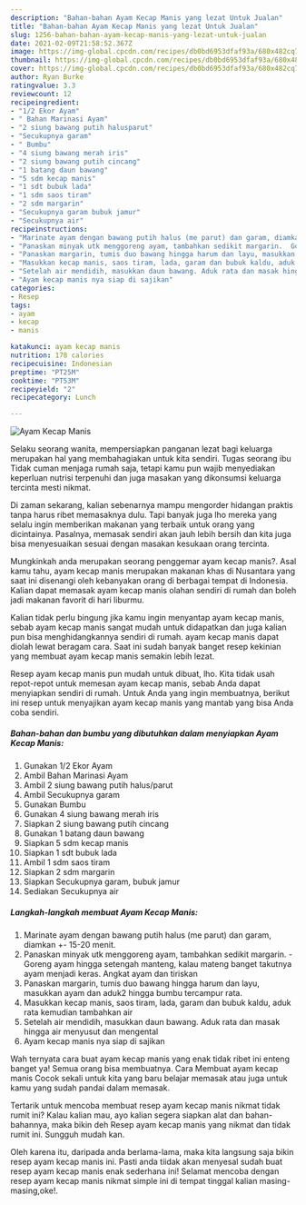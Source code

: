 ```yaml
---
description: "Bahan-bahan Ayam Kecap Manis yang lezat Untuk Jualan"
title: "Bahan-bahan Ayam Kecap Manis yang lezat Untuk Jualan"
slug: 1256-bahan-bahan-ayam-kecap-manis-yang-lezat-untuk-jualan
date: 2021-02-09T21:58:52.367Z
image: https://img-global.cpcdn.com/recipes/db0bd6953dfaf93a/680x482cq70/ayam-kecap-manis-foto-resep-utama.jpg
thumbnail: https://img-global.cpcdn.com/recipes/db0bd6953dfaf93a/680x482cq70/ayam-kecap-manis-foto-resep-utama.jpg
cover: https://img-global.cpcdn.com/recipes/db0bd6953dfaf93a/680x482cq70/ayam-kecap-manis-foto-resep-utama.jpg
author: Ryan Burke
ratingvalue: 3.3
reviewcount: 12
recipeingredient:
- "1/2 Ekor Ayam"
- " Bahan Marinasi Ayam"
- "2 siung bawang putih halusparut"
- "Secukupnya garam"
- " Bumbu"
- "4 siung bawang merah iris"
- "2 siung bawang putih cincang"
- "1 batang daun bawang"
- "5 sdm kecap manis"
- "1 sdt bubuk lada"
- "1 sdm saos tiram"
- "2 sdm margarin"
- "Secukupnya garam bubuk jamur"
- "Secukupnya air"
recipeinstructions:
- "Marinate ayam dengan bawang putih halus (me parut) dan garam, diamkan +- 15-20 menit."
- "Panaskan minyak utk menggoreng ayam, tambahkan sedikit margarin.  Goreng ayam hingga setengah manteng, kalau mateng banget takutnya ayam menjadi keras. Angkat ayam dan tiriskan"
- "Panaskan margarin, tumis duo bawang hingga harum dan layu, masukkan ayam dan aduk2 hingga bumbu tercampur rata."
- "Masukkan kecap manis, saos tiram, lada, garam dan bubuk kaldu, aduk rata kemudian tambahkan air"
- "Setelah air mendidih, masukkan daun bawang. Aduk rata dan masak hingga air menyusut dan mengental"
- "Ayam kecap manis nya siap di sajikan"
categories:
- Resep
tags:
- ayam
- kecap
- manis

katakunci: ayam kecap manis 
nutrition: 178 calories
recipecuisine: Indonesian
preptime: "PT25M"
cooktime: "PT53M"
recipeyield: "2"
recipecategory: Lunch

---
```



![Ayam Kecap Manis](https://img-global.cpcdn.com/recipes/db0bd6953dfaf93a/680x482cq70/ayam-kecap-manis-foto-resep-utama.jpg)

Selaku seorang wanita, mempersiapkan panganan lezat bagi keluarga merupakan hal yang membahagiakan untuk kita sendiri. Tugas seorang ibu Tidak cuman menjaga rumah saja, tetapi kamu pun wajib menyediakan keperluan nutrisi terpenuhi dan juga masakan yang dikonsumsi keluarga tercinta mesti nikmat.

Di zaman  sekarang, kalian sebenarnya mampu mengorder hidangan praktis tanpa harus ribet memasaknya dulu. Tapi banyak juga lho mereka yang selalu ingin memberikan makanan yang terbaik untuk orang yang dicintainya. Pasalnya, memasak sendiri akan jauh lebih bersih dan kita juga bisa menyesuaikan sesuai dengan masakan kesukaan orang tercinta. 



Mungkinkah anda merupakan seorang penggemar ayam kecap manis?. Asal kamu tahu, ayam kecap manis merupakan makanan khas di Nusantara yang saat ini disenangi oleh kebanyakan orang di berbagai tempat di Indonesia. Kalian dapat memasak ayam kecap manis olahan sendiri di rumah dan boleh jadi makanan favorit di hari liburmu.

Kalian tidak perlu bingung jika kamu ingin menyantap ayam kecap manis, sebab ayam kecap manis sangat mudah untuk didapatkan dan juga kalian pun bisa menghidangkannya sendiri di rumah. ayam kecap manis dapat diolah lewat beragam cara. Saat ini sudah banyak banget resep kekinian yang membuat ayam kecap manis semakin lebih lezat.

Resep ayam kecap manis pun mudah untuk dibuat, lho. Kita tidak usah repot-repot untuk memesan ayam kecap manis, sebab Anda dapat menyiapkan sendiri di rumah. Untuk Anda yang ingin membuatnya, berikut ini resep untuk menyajikan ayam kecap manis yang mantab yang bisa Anda coba sendiri.

<!--inarticleads1-->

##### Bahan-bahan dan bumbu yang dibutuhkan dalam menyiapkan Ayam Kecap Manis:

1. Gunakan 1/2 Ekor Ayam
1. Ambil  Bahan Marinasi Ayam
1. Ambil 2 siung bawang putih halus/parut
1. Ambil Secukupnya garam
1. Gunakan  Bumbu
1. Gunakan 4 siung bawang merah iris
1. Siapkan 2 siung bawang putih cincang
1. Gunakan 1 batang daun bawang
1. Siapkan 5 sdm kecap manis
1. Siapkan 1 sdt bubuk lada
1. Ambil 1 sdm saos tiram
1. Siapkan 2 sdm margarin
1. Siapkan Secukupnya garam, bubuk jamur
1. Sediakan Secukupnya air




<!--inarticleads2-->

##### Langkah-langkah membuat Ayam Kecap Manis:

1. Marinate ayam dengan bawang putih halus (me parut) dan garam, diamkan +- 15-20 menit.
1. Panaskan minyak utk menggoreng ayam, tambahkan sedikit margarin.  - Goreng ayam hingga setengah manteng, kalau mateng banget takutnya ayam menjadi keras. Angkat ayam dan tiriskan
1. Panaskan margarin, tumis duo bawang hingga harum dan layu, masukkan ayam dan aduk2 hingga bumbu tercampur rata.
1. Masukkan kecap manis, saos tiram, lada, garam dan bubuk kaldu, aduk rata kemudian tambahkan air
1. Setelah air mendidih, masukkan daun bawang. Aduk rata dan masak hingga air menyusut dan mengental
1. Ayam kecap manis nya siap di sajikan




Wah ternyata cara buat ayam kecap manis yang enak tidak ribet ini enteng banget ya! Semua orang bisa membuatnya. Cara Membuat ayam kecap manis Cocok sekali untuk kita yang baru belajar memasak atau juga untuk kamu yang sudah pandai dalam memasak.

Tertarik untuk mencoba membuat resep ayam kecap manis nikmat tidak rumit ini? Kalau kalian mau, ayo kalian segera siapkan alat dan bahan-bahannya, maka bikin deh Resep ayam kecap manis yang nikmat dan tidak rumit ini. Sungguh mudah kan. 

Oleh karena itu, daripada anda berlama-lama, maka kita langsung saja bikin resep ayam kecap manis ini. Pasti anda tiidak akan menyesal sudah buat resep ayam kecap manis enak sederhana ini! Selamat mencoba dengan resep ayam kecap manis nikmat simple ini di tempat tinggal kalian masing-masing,oke!.

